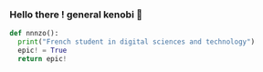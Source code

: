 ### Hello there ! general kenobi 👋
```python
def nnnzo():
  print("French student in digital sciences and technology")
  epic! = True
  return epic!
``` 

